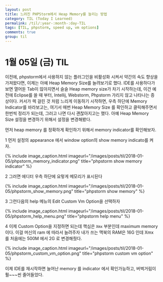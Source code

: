 ```yaml
---
layout: post
title: 느려진 PHPStorm에서 Heap Memory를 늘리는 방법
category: TIL (Today I Learned)
permalink: /til/:year-:month-:day-TIL
tags: [TIL, phpstorm, speed up, vm options]
comments: true
group: til
---
```


# 1월 05일 (금) TIL

이전에, phpstorm에서 사용하지 않는 플러그인을 비활성화 시켜서 약간의 속도 향상을 가져왔다면, 이제는 아예 Heap Memory Size를 늘려보기로 했다.
IDE를 사용하다가 보면 열어둔 Tab이 많아지면서 슬슬 Heap memory size가 차기 시작하는데, 이건 예전에 Eclipse를 쓸 때 부터, Intellij, Webstorm, Phpstorm 가리지 않고 나타나는 증상이다.
커서가 렉 걸린 것 처럼 느리게 이동하기 시작하면, 우측 하단에 Memory Indicator를 바라보고는, 여기서 매번 Heap Memory Size 를 확인하고 클릭해주면서 한번씩 정리가 되는데, 그러고 나면 다시 괜찮아지고는 했다.
아예 Heap Memory Size 설정을 변경하기 위해서 설정을 변경해봤다.

<!--more-->

먼저 heap memory 를 정확하게 확인하기 위해서 memory indicator를 확인해보자.

1  먼저 설정의 appearance 에서 window option의 show memory indicato를 켜자.

{% include image_caption.html imageurl="/images/posts/til/2018-01-05/phpstorm_memory_indicator.png" title="phpstorm show memory indicator" %}


2  그러면 에디터 우측 하단에 요렇게 메모리가 표시된다

{% include image_caption.html imageurl="/images/posts/til/2018-01-05/phpstorm_show_memory.png" title="phpstorm show memory" %}


3  그런다음의 help 메뉴의 Edit Custom Vm Option을 선택하자

{% include image_caption.html imageurl="/images/posts/til/2018-01-05/phpstorm_help_menu.png" title="phpstorm help menu" %}


4  이제 Custom Option을 지정하면 되는데 핵심은 `Xmx` 부분인데 maximum memory 이다.
이걸 머신의 ram 에 따라서 늘려주자 내가 쓰는 맥북의 RAM은 16G 인데 Xmx 를 처음에는 500M 에서 2G 로 변경해줬다.

{% include image_caption.html imageurl="/images/posts/til/2018-01-05/phpstorm_custom_vm_option.png" title="phpstorm custom vm option" %}

이제 IDE를 재시작하면 늘어난 memory 를 indicator 에서 확인가능하고, 버벅거림이 훨~~~씬 줄어들었다.
